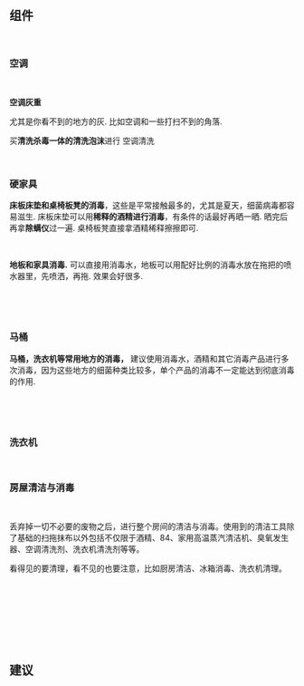 ‍

## 组件

‍

### 空调

‍

**空调灰重**

尤其是你看不到的地方的灰. 比如空调和一些打扫不到的角落.

买**清洗杀毒一体的清洗泡沫**进行 空调清洗

‍

### 硬家具

**床板床垫和桌椅板凳的消毒**，这些是平常接触最多的，尤其是夏天，细菌病毒都容易滋生. 床板床垫可以用**稀释的酒精进行消毒**，有条件的话最好再晒一晒. 晒完后再拿**除螨仪**过一遍. 桌椅板凳直接拿酒精稀释擦擦即可.

‍

**地板和家具消毒.**  可以直接用消毒水，地板可以用配好比例的消毒水放在拖把的喷水器里，先喷洒，再拖. 效果会好很多.

‍

‍

### **马桶**

**马桶，洗衣机等常用地方的消毒，** 建议使用消毒水，酒精和其它消毒产品进行多次消毒，因为这些地方的细菌种类比较多，单个产品的消毒不一定能达到彻底消毒的作用.

‍

‍

### **洗衣机**

‍

### 房屋清洁与消毒

‍

丢弃掉一切不必要的废物之后，进行整个房间的清洁与消毒。使用到的清洁工具除了基础的扫拖抹布以外包括不仅限于酒精、84、家用高温蒸汽清洁机、臭氧发生器、空调清洗剂、洗衣机清洗剂等等。

看得见的要清理，看不见的也要注意，比如厨房清洁、冰箱消毒、洗衣机清理。

‍

‍

‍

‍

## 建议
